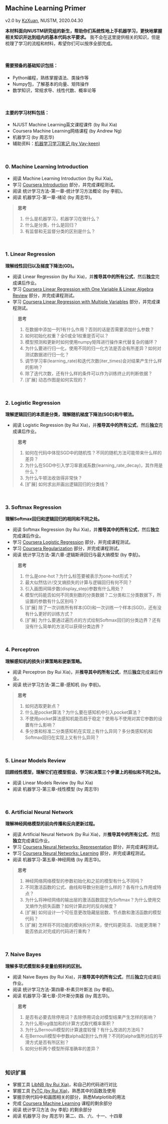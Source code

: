 ## Machine Learning Primer
v2.0 by [KzXuan](https://github.com/kzxuan), NUSTM, 2020.04.30

**本材料面向NUSTM研究组的新生，帮助你们系统性地上手机器学习，更快地掌握相关知识并达到组内的基本代码水平要求。** 我不会在这里提供相关的知识，但是梳理了学习的流程和材料，希望你们可以按序全部完成。

</br>

#### 需要预备的基础知识包括：

* Python编程，熟练掌握语法、类操作等
* Numpy包，了解基本的向量、矩阵操作
* 数学知识，常规求导、线性代数、概率论等

</br>

#### 主要的学习材料包括：

* NJUST Machine Learning英文课程课件 (by Rui Xia)
* Coursera Machine Learning网络课程 (by Andrew Ng)
* 机器学习 (by 周志华)
* 辅助资料：[机器学习学习笔记 (by Vay-keen)](<https://github.com/Vay-keen/Machine-learning-learning-notes>)

</br>

### 0. Machine Learning Introduction

* 阅读 Machine Learning Introduction (by Rui Xia)。
* 学习 [Coursera Introduction](<https://www.coursera.org/learn/machine-learning/home/week/1>) 部分，并完成课程测试。
* 阅读 统计学习方法-第一章-统计学习方法概论 (by 李航)。
* 阅读 机器学习-第一章-绪论 (by 周志华)。

> **思考**
> 1. 什么是机器学习，机器学习在做什么？
> 2. 什么是分类，什么是回归？
> 3. 有监督和无监督分类的区别是什么？

</br>

### 1. Linear Regression

**理解线性回归以及梯度下降法(GD)。**

* 阅读 Linear Regression (by Rui Xia)，并**推导其中的所有公式**，然后**独立**完成课后作业。
* 学习 [Coursera Linear Regression with One Variable & Linear Algebra Review](<https://www.coursera.org/learn/machine-learning/home/week/1>) 部分，并完成课程测试。
* 学习 [Coursera Linear Regression with Multiple Variables](<https://www.coursera.org/learn/machine-learning/home/week/2>) 部分，并完成课程测试。

> **思考**
> 1. 在数据中添加一列1有什么作用？否则的话是否需要添加什么参数？
> 2. 如何初始化权重？全0或全1权重是否可以？
> 3. 模型预测和更新时如何使用numpy矩阵进行操作来代替复杂的循环？
> 4. 为什么要进行归一化，使用不同的归一化方法是否会有所差异？如何对测试数据进行归一化？
> 5. 调节学习率(learning_rate)和迭代次数(iter_times)会对结果产生什么样的影响？
> 6. 除了迭代次数，还有什么样的条件可以作为训练终止的判断依据？
> 7. [扩展] 动态作图是如何实现的？

</br>

### 2. Logistic Regression

**理解逻辑回归的本质是分类，理解随机梯度下降法(SGD)和牛顿法。**

* 阅读 Logistic Regression (by Rui Xia)，并**推导其中的所有公式**，然后**独立**完成课后作业。

> **思考**
> 1. 如何在代码中体现SGD中的随机性？不同的随机方法可能带来什么样的差异？
> 2. 为什么在SGD中引入学习率衰减系数(learning_rate_decay)，其作用是什么？
> 3. 为什么牛顿法收敛得非常快？
> 4. [扩展] 如何求出并画出逻辑回归的分类线？

</br>

### 3. Softmax Regression

**理解Softmax回归和逻辑回归的相同和不同之处。**

* 阅读 Softmax Regression (by Rui Xia)，并**推导其中的所有公式**，然后**独立**完成课后作业。
* 学习 [Coursera Logistic Regression](<https://www.coursera.org/learn/machine-learning/home/week/3>) 部分，并完成课程测试。
* 学习 [Coursera Regularization](<https://www.coursera.org/learn/machine-learning/home/week/3>) 部分，并完成课程测试。
* 阅读 统计学习方法-第六章-逻辑斯谛回归与最大熵模型 (by 李航)。

> **思考**
> 1. 什么是one-hot？为什么标签要被表示为one-hot形式？
> 2. 最大似然估计/交叉熵损失的计算与逻辑回归有何不同？
> 3. 引入画图间隔步数(display_step)参数有什么用处？
> 4. 模型代码能否如何不同类别数的分类数据？二分类和三分类数据下，所设置的参数有什么区别吗？
> 5. [扩展] 除了一次训练所有样本(GD)和一次训练一个样本(SGD)，还有没有什么更好的训练方式？
> 6. [扩展] 为什么要通过遍历点的方式绘制Softmax回归的分类边界？还有没有什么简单的方法可以获得分类边界？

</br>

### 4. Perceptron

**理解感知机的损失计算策略和更新策略。**

* 阅读 Perceptron (by Rui Xia)，并**推导其中的所有公式**，然后**独立**完成课后作业。
* 阅读 统计学习方法-第二章-感知机 (by 李航)。

> **思考**
> 1. 如何选取更新点？
> 2. 什么是pocket算法？为什么要在感知机中引入pocket算法？
> 3. 不使用pocket算法感知机能否趋于稳定？使用与不使用对其它参数的设置有什么影响？
> 4. 多分类和标准二分类感知机在实现上有什么异同？多分类感知机和Softmax回归在实现上又有什么异同？

</br>

### 5. Linear Models Review

**回顾线性模型，理解它们在模型假设、学习和决策三个步骤上的相似和不同之处。**

* 阅读 Linear Models Review (by Rui Xia)
* 阅读 机器学习-第三章-线性模型 (by 周志华)

</br>

### 6. Artificial Neural Network

**理解神经网络模型的前向传播和反向更新过程。**

* 阅读 Artificial Neural Network (by Rui Xia)，并**推导其中的所有公式**，然后**独立**完成课后作业。
* 学习 [Coursera Neural Networks: Representation](<https://www.coursera.org/learn/machine-learning/home/week/4>) 部分，并完成课程测试。
* 学习 [Coursera Neural Networks: Learning](<https://www.coursera.org/learn/machine-learning/home/week/5>) 部分，并完成课程测试。
* 阅读 机器学习-第五章-神经网络 (by 周志华)。

> **思考**
> 1. 神经网络网络模型的参数初始化和之前的模型有什么不同吗？
> 2. 不同激活函数的公式、曲线和导数分别是什么样的？各有什么作用或特点？
> 3. 为什么将神经网络的输出层的激活函数固定为Softmax？为什么使用交叉熵作为损失函数？如何计算此时的反向梯度？
> 4. [扩展] 如何设计一个可任意更改隐藏层层数、节点数和激活函数的模型代码？
> 5. [扩展] 怎样将不同功能的模块拆分开来，使代码更简洁、功能更清晰？能否依此对完成的代码进行重构？

</br>

### 7. Naive Bayes

**理解多项式模型和多变量伯努利的区别。**

* 阅读 Naive Bayes (by Rui Xia)，并**推导其中的所有公式**，然后**独立**完成课后作业。
* 阅读 统计学习方法-第四章-朴素贝叶斯法 (by 李航)。
* 阅读 机器学习-第七章-贝叶斯分类器 (by 周志华)。

> **思考**
> 1. 是否有必要去除停用词？去除停用词会对模型结果产生怎样的影响？
> 2. 为什么用log值加和的计算方式取代概率乘积？
> 3. 为什么Bernoulli模型的计算速度较慢？有什么改进的方法吗？
> 4. 在Bernoulli模型中参数alpha起到什么作用？不同的alpha值所对应的平滑方式是否有所区别？
> 5. 如何分析两个模型所得准确率的差异？

</br>

### 知识扩展

* 掌握工具 [LibNB (by Rui Xia)](<https://github.com/rxiacn/LibNB>)，和自己的代码进行对比
* 掌握工具 [PyTC (by Rui Xia)](<https://github.com/rxiacn/PyTC>)，熟悉其中的函数及使用
* 掌握示例代码中和画图相关的部分，熟悉Matplotlib的用法
* 完成 [Coursera Machine Learning](<https://www.coursera.org/learn/machine-learning/home/welcome>) 课程的剩余部分
* 阅读 统计学习方法 (by 李航) 的剩余部分
* 阅读 机器学习 (by 周志华) 第二、四、六、十一、十四章